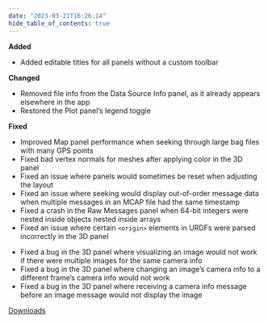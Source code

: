 ```yaml
---
date: "2023-03-21T16:26:14"
hide_table_of_contents: true
---
```

**Added**
- Added editable titles for all panels without a custom toolbar

**Changed**
- Removed file info from the Data Source Info panel, as it already appears elsewhere in the app
- Restored the Plot panel’s legend toggle

**Fixed**
- Improved Map panel performance when seeking through large bag files with many GPS points
- Fixed bad vertex normals for meshes after applying color in the 3D panel
- Fixed an issue where panels would sometimes be reset when adjusting the layout
- Fixed an issue where seeking would display out-of-order message data when multiple messages in an MCAP file had the same timestamp
- Fixed a crash in the Raw Messages panel when 64-bit integers were nested inside objects nested inside arrays
- Fixed an issue where certain `<origin>` elements in URDFs were parsed incorrectly in the 3D panel
* Fixed a bug in the 3D panel where visualizing an image would not work if there were multiple images for the same camera info
* Fixed a bug in the 3D panel where changing an image’s camera info to a different frame’s camera info would not work
* Fixed a bug in the 3D panel where receiving a camera info message before an image message would not display the image

<!-- truncate -->
[Downloads](https://github.com/foxglove/studio/releases/tag/v1.45.0)
